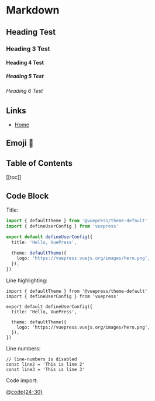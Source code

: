 # Markdown

## Heading Test

### Heading 3 Test

#### Heading 4 Test

##### Heading 5 Test

###### Heading 6 Test

## Links

- [Home](./README.md)

## Emoji :tada:

## Table of Contents

[[toc]]

## Code Block

Title:

```ts title=".vuepress/config.ts"
import { defaultTheme } from '@vuepress/theme-default'
import { defineUserConfig } from 'vuepress'

export default defineUserConfig({
  title: 'Hello, VuePress',

  theme: defaultTheme({
    logo: 'https://vuepress.vuejs.org/images/hero.png',
  }),
})
```

Line highlighting:

```ts{1,7-9}
import { defaultTheme } from '@vuepress/theme-default'
import { defineUserConfig } from 'vuepress'

export default defineUserConfig({
  title: 'Hello, VuePress',

  theme: defaultTheme({
    logo: 'https://vuepress.vuejs.org/images/hero.png',
  }),
})
```

Line numbers:

```ts:no-line-numbers
// line-numbers is disabled
const line2 = 'This is line 2'
const line3 = 'This is line 3'
```

Code import:

@[code{24-30}](./.vuepress/config.ts)
